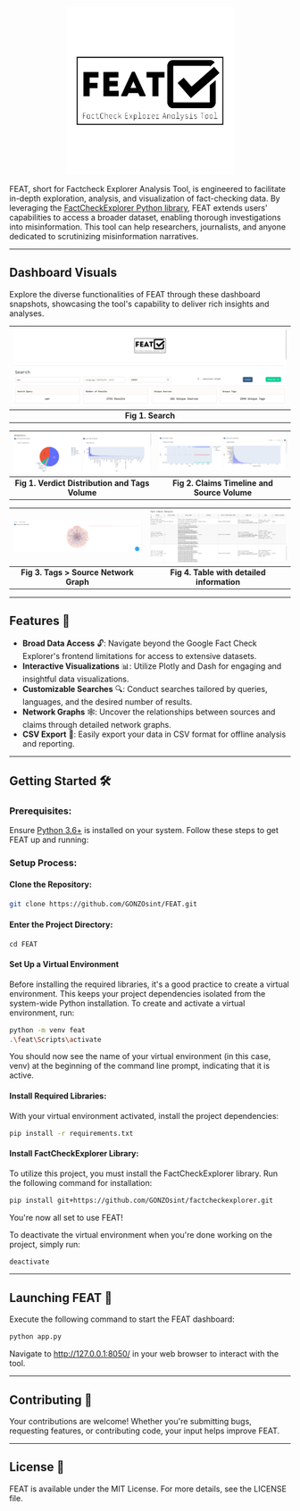<p align="center">
  <img src="https://github.com/GONZOsint/FEAT/blob/main/assets/FEAT2.png?raw=true" alt="FEAT" width="300"/>
</p>

FEAT, short for Factcheck Explorer Analysis Tool, is engineered to facilitate in-depth exploration, analysis, and visualization of fact-checking data. By leveraging the [FactCheckExplorer Python library](https://github.com/GONZOsint/factcheckexplorer), FEAT extends users' capabilities to access a broader dataset, enabling thorough investigations into misinformation. This tool can help researchers, journalists, and anyone dedicated to scrutinizing misinformation narratives.

---


## Dashboard Visuals

Explore the diverse functionalities of FEAT through these dashboard snapshots, showcasing the tool's capability to deliver rich insights and analyses.

|                                      ![Dashboard Sample 1](https://github.com/GONZOsint/FEAT/blob/main/assets/FEAT_sample1.png?raw=true)                                      |
|:---------------------------------------------------------------------------------------------------------------------------------------------------------------------------------:|
|                                                                       **Fig 1. Search**                                                                          |

| ![Dashboard Sample 2](https://github.com/GONZOsint/FEAT/blob/main/assets/FEAT_sample2.png?raw=true) | ![Dashboard Sample 3](https://github.com/GONZOsint/FEAT/blob/main/assets/FEAT_sample3.png?raw=true) |
|:---------------------------------------------------------------------------------------------------:|:---------------------------------------------------------------------------------------------------:|
|                              **Fig 1. Verdict Distribution and Tags Volume**                                       |                               **Fig 2. Claims Timeline and  Source Volume**                                                |

| ![Dashboard Sample 3](https://github.com/GONZOsint/FEAT/blob/main/assets/FEAT_sample4.png?raw=true) | ![Dashboard Sample 4](https://github.com/GONZOsint/FEAT/blob/main/assets/FEAT_sample5.png?raw=true) |
|:---------------------------------------------------------------------------------------------------:|:---------------------------------------------------------------------------------------------------:|
|                              **Fig 3. Tags > Source Network Graph**                                            |                              **Fig 4. Table with detailed information**                                               |

---


## Features 🌟

- **Broad Data Access** 🔓: Navigate beyond the Google Fact Check Explorer's frontend limitations for access to extensive datasets.
- **Interactive Visualizations** 📊: Utilize Plotly and Dash for engaging and insightful data visualizations.
- **Customizable Searches** 🔍: Conduct searches tailored by queries, languages, and the desired number of results.
- **Network Graphs** 🕸️: Uncover the relationships between sources and claims through detailed network graphs.
- **CSV Export** 📁: Easily export your data in CSV format for offline analysis and reporting.

---

## Getting Started 🛠️

### Prerequisites:

Ensure [Python 3.6+](https://www.python.org/downloads/) is installed on your system. Follow these steps to get FEAT up and running:

### Setup Process:
#### Clone the Repository:
```bash
git clone https://github.com/GONZOsint/FEAT.git
```

#### Enter the Project Directory:
```
cd FEAT
```
#### Set Up a Virtual Environment
Before installing the required libraries, it's a good practice to create a virtual environment. This keeps your project dependencies isolated from the system-wide Python installation. To create and activate a virtual environment, run:
```bash
python -m venv feat
.\feat\Scripts\activate
```
You should now see the name of your virtual environment (in this case, venv) at the beginning of the command line prompt, indicating that it is active.

#### Install Required Libraries:
With your virtual environment activated, install the project dependencies:
```bash
pip install -r requirements.txt
```

#### Install FactCheckExplorer Library:

To utilize this project, you must install the FactCheckExplorer library. Run the following command for installation:
```bash
pip install git+https://github.com/GONZOsint/factcheckexplorer.git
```

You're now all set to use FEAT!

To deactivate the virtual environment when you're done working on the project, simply run:
```bash
deactivate
```

---

## Launching FEAT 🚀

Execute the following command to start the FEAT dashboard:
```bash
python app.py
```
Navigate to http://127.0.0.1:8050/ in your web browser to interact with the tool.

---

## Contributing 🤝

Your contributions are welcome! Whether you're submitting bugs, requesting features, or contributing code, your input helps improve FEAT.

---

## License 📜

FEAT is available under the MIT License. For more details, see the LICENSE file.
